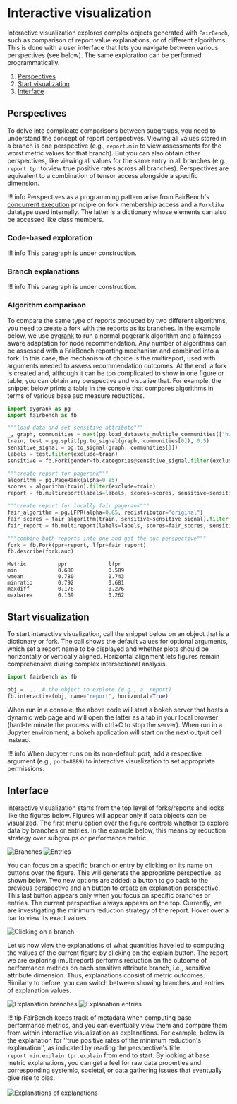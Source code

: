# Interactive visualization

Interactive visualization explores
complex objects generated with  `FairBench`, such as
comparison of report value explanations,
or of different algorithms. This is done with a user interface
that lets you navigate between various perspectives (see below).
The same exploration can be performed programmatically.

1. [Perspectives](#perspectives)
2. [Start visualization](#start-visualization)
3. [Interface](#interface)

## Perspectives

To delve into complicate comparisons between
subgroups, you need to understand the concept 
of report perspectives. Viewing all values stored in a branch
is one perspective (e.g., `report.min` to view 
assessments for the worst metric values for that
branch).
But you can also obtain other perspectives, like viewing
all values for the same entry in all branches
(e.g., `report.tpr` to view true positive
rates across all branches).
Perspectives are equivalent to a combination of 
tensor access alongside a specific dimension.

!!! info
    Perspectives as a programming pattern arise from
    FairBench's 
    [concurrent execution](../advanced/distributed.md#computational-branches)
    principle on fork membership access 
    and a `Forklike` datatype used internally. The latter is a
    dictionary whose elements can also be accessed like class members. 


### Code-based exploration

!!! info 
    This paragraph is under construction.

### Branch explanations

!!! info 
    This paragraph is under construction.


### Algorithm comparison

To compare the same type of reports produced by two different
algorithms, you need to create a fork with the reports as its
branches. In the example below, we use 
[pygrank](https://github.com/MKLab-ITI/pygrank)
to run a normal pagerank algorithm and a fairness-aware adaptation
for node recommendation. Any number of algorithms can be assessed with
a FairBench reporting mechanism and combined into a fork. In this case,
the mechanism of choice is the multireport, used with
arguments needed to assess recommendation outcomes. At the end,
a fork is created and, although it can be too complicated to 
show in one figure or table,
you can obtain any perspective and visualize that. 
For example, the snippet below prints a table in the console
that compares algorithms in terms of various base auc measure
reductions.


```python
import pygrank as pg
import fairbench as fb

"""load data and set sensitive attribute"""
_, graph, communities = next(pg.load_datasets_multiple_communities(["highschool"]))
train, test = pg.split(pg.to_signal(graph, communities[0]), 0.5)
sensitive_signal = pg.to_signal(graph, communities[1])
labels = test.filter(exclude=train)
sensitive = fb.Fork(gender=fb.categories@sensitive_signal.filter(exclude=train))

"""create report for pagerank"""
algorithm = pg.PageRank(alpha=0.85)
scores = algorithm(train).filter(exclude=train)
report = fb.multireport(labels=labels, scores=scores, sensitive=sensitive)

"""create report for locally fair pagerank"""
fair_algorithm = pg.LFPR(alpha=0.85, redistributor="original")
fair_scores = fair_algorithm(train, sensitive=sensitive_signal).filter(exclude=train)
fair_report = fb.multireport(labels=labels, scores=fair_scores, sensitive=sensitive)

"""combine both reports into one and get the auc perspective"""
fork = fb.Fork(ppr=report, lfpr=fair_report)
fb.describe(fork.auc)
```

```
Metric          ppr             lfpr           
min             0.680           0.589          
wmean           0.780           0.743          
minratio        0.792           0.681          
maxdiff         0.178           0.276          
maxbarea        0.169           0.262          
```




## Start visualization

To start interactive visualization, call the snippet below
on an object that is a dictionary or fork. 
The call shows the default values for 
optional arguments, which set a report name to be displayed
and whether plots should be horizontally or vertically aligned.
Horizontal alignment lets figures remain
comprehensive during complex intersectional analysis.

```python
import fairbench as fb

obj = ...  # the object to explore (e.g., a  report)
fb.interactive(obj, name="report", horizontal=True)
```

When run in a console, the above code will start a bokeh server
that hosts a dynamic web page and will open the latter
as a tab in your local browser (hard-terminate
the process with ctrl+C to stop the server). When run in a 
Jupyter environment, a bokeh application will
start on the next output cell instead.

!!! info 
    When Jupyter runs on its non-default port,
    add a respective argument (e.g., `port=8889`)
    to interactive visualization to set appropriate permissions.

## Interface

Interactive visualization starts from the top level of 
forks/reports and looks like the figures below. Figures
will appear only if data objects can be visualized. 
The first menu option over the figure controls whether 
to explore data by branches or entries. In the example
below, this means by reduction strategy over subgroups 
or performance metric.

![Branches](../images/interactive_branch.png)
![Entries](../images/interactive_entries.png)

You can focus on a specific branch or entry by clicking on its name 
on buttons over the figure. This will generate the appropriate perspective,
as shown below. Two new options are added: a button to go back to the 
previous perspective and an button to create an explanation perspective.
This last button appears only when you focus on specific branches or entries.
The current perspective always appears on the top. Currently, we are investigating
the minimum reduction strategy of the report. Hover over a bar to view its
exact values.

![Clicking on a branch](../images/interactive_specific.png)

Let us now view the explanations of what quantities have led to 
computing the values of the current figure by clicking on the explain button.
The report we are exploring (multireport) 
performs reduction on the outcome of performance metrics on each
sensitive attribute branch, i.e., sensitive attribute dimension.
Thus, explanations consist of metric outcomes. Similarly to before, 
you can switch between showing branches and entries of explanation
values.


![Explanation branches](../images/interactive_explain.png)
![Explanation entries](../images/interactive_explain_entries.png)

!!! tip 
    FairBench keeps track of metadata when computing base performance 
    metrics, and you can eventually view them and compare them 
    from within interactive visualization as explanations. For example,
    below is the explanation for ''true positive rates of the minimum
    reduction's explanation'', as indicated by reading the perspective's 
    title `report.min.explain.tpr.explain` from end to start.
    By looking at base metric explanations, you can get a feel
    for raw data properties and corresponding systemic, societal,
    or data gathering issues
    that eventually give rise to bias.<br><br>
    ![Explanations of explanations](../images/interactive_internal_explanations.png)
